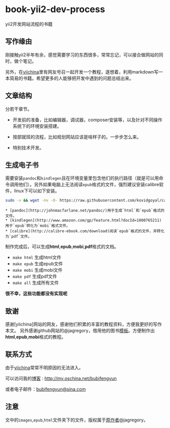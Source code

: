 # book-yii2-dev-process

yii2开发网站流程的书籍

## 写作缘由

刚接触yii2半年有余，感觉需要学习的东西很多，常常忘记，可以接合做网站的同时，做个笔记。

另外，在[yiichina](http://www.yiichina.com)里有网友号召一起开发一个教程，遂想着，利用markdown写一本简易的书籍。希望更多的人能够把开发中遇到的问题总结出来。

## 文章结构

分若干章节。

+ 开发前的准备，比如编辑器，调试器，composer安装等，以及针对不同操作系统下的环境安装搭建。

+ 按部就班的流程，比如规划网站应该是啥样子的。一步步怎么来。

+ 特别技术开发。

## 生成电子书 

需要安装`pandoc`和`kindlegen`且在环境变量里包含他们的执行路径（就是可以用命令调用他们）。另外如果电脑上无法阅读`epub`格式的文件，强烈建议安装calibre软件，linux下可以如下安装。

```bash
sudo -v && wget -nv -O- https://raw.githubusercontent.com/kovidgoyal/calibre/master/setup/linux-installer.py | sudo python -c "import sys; main=lambda:sys.stderr.write('Download failed\n'); exec(sys.stdin.read()); main()"
```

	* [pandoc](http://johnmacfarlane.net/pandoc/)用于生成`html`和`epub`格式的文件。
 	* [kindlegen](http://www.amazon.com/gp/feature.html?docId=1000765211)用于`epub`转化为`mobi`格式文件。
	* [calibre](http://calibre-ebook.com/download)阅读`epub`格式的文件，并转化为`pdf`文件。

制作完成后，可以生成**html**,**epub**,**mobi**,**pdf**格式的文档。

+ `make html` 生成html文件
+ `make epub` 生成epub文件
+ `make mobi` 生成mobi文件
+ `make pdf` 生成pdf文件
+ `make all` 生成所有文件

**很不幸，这些功能都没有实现呢**

## 致谢

感谢[yiichina]网站的网友，感谢他们积累的丰富的教程资料，方便我更好的写作本文。
另外感谢github网站的@jagregory，借用他的图书[模板](https://github.com/jagregory/abrash-black-book)。方便制作出**html**,**epub**,**mobi**格式的教程。

## 联系方式

由于[yiichina](http://www.yiichina.com)常常不明原因的无法进入。

可以访问我的[博客](http://my.oschina.net/bubifengyun) : http://my.oschina.net/bubifengyun

或者电子邮件：bubifengyun@sina.com

## 注意

文中的`images`,`epub`,`html`文件夹下的文件，版权属于[原作者](https://github.com/jagregory/abrash-black-book)@jagregory。
